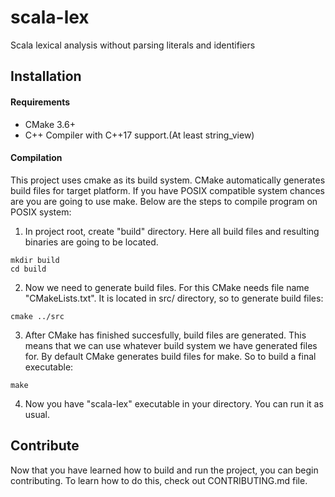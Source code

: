 # scala-lex
Scala lexical analysis without parsing literals and identifiers

## Installation

#### Requirements

* CMake 3.6+
* C++ Compiler with C++17 support.(At least string_view)

#### Compilation

This project uses cmake as its build system. CMake automatically generates build files for target platform. If you have POSIX compatible system chances are you are going to use make. Below are the steps to compile program on POSIX system:
1. In project root, create "build" directory. Here all build files and resulting binaries are going to be located.
```
mkdir build
cd build
```

2. Now we need to generate build files. For this CMake needs file name "CMakeLists.txt". It is located in src/ directory, so to generate build files:
```
cmake ../src
```

3. After CMake has finished succesfully, build files are generated. This means that we can use whatever build system we have generated files for. By default CMake generates build files for make. So to build a final executable:
```
make
```
4. Now you have "scala-lex" exeсutable in your directory. You can run it as usual.


## Contribute

Now that you have learned how to build and run the project, you can begin contributing. To learn how to do this, check out CONTRIBUTING.md file.


